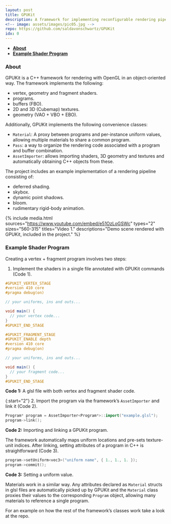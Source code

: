 ```yaml
---
layout: post
title: GPUKit
description: A framework for implementing reconfigurable rendering pipelines in C++ / OpenGL
<!-- image: assets/images/pic05.jpg -->
repo: https://github.com/saldavonschwartz/GPUKit
idx: 0
---
```

<!-- Links: -->

- **[About](#1)**
- **[Example Shader Program](#2)**

### <a class="toc_item" name="1"></a>About

GPUKit is a C++ framework for rendering with OpenGL in an object-oriented way. The framework implements the following:

- vertex, geometry and fragment shaders.
- programs.
- buffers (FBO).
- 2D and 3D (Cubemap) textures.
- geometry (VAO + VBO + EBO).

Additionally, GPUKit implements the following convenience classes:

- `Material`: A proxy between programs and per-instance uniform values, allowing multiple materials to share a common program.
- `Pass`: a way to organize the rendering code associated with a program and buffer combination.
- `AssetImporter`: allows importing shaders, 3D geometry and textures and automatically obtaining C++ objects from these.

The project includes an example implementation of a rendering pipeline consisting of:
- deferred shading.
- skybox.
- dynamic point shadows.
- bloom.
- rudimentary rigid-body animation.

{% include media.html
  sources="https://www.youtube.com/embed/e51OzLoGSWc"
  types="2"
  sizes="560-315"
  titles="Video 1."
  descriptions="Demo scene rendered with GPUKit, included in the project."
%}

### <a class="toc_item" name="2"></a>Example Shader Program

Creating a vertex + fragment program involves two steps:

1. Implement the shaders in a single file annotated with GPUKit commands (Code 1).

```glsl
#GPUKIT_VERTEX_STAGE
#version 410 core
#pragma debug(on)

// your uniforms, ins and outs...

void main() {
  // your vertex code...
}
#GPUKIT_END_STAGE

#GPUKIT_FRAGMENT_STAGE
#GPUKIT_ENABLE depth
#version 410 core
#pragma debug(on)

// your uniforms, ins and outs...

void main() {
  // your fragment code...
}
#GPUKIT_END_STAGE
```
<figcaption><strong>Code 1:</strong> A glsl file with both vertex and fragment shader code.</figcaption>

{:start="2"}
2. Import the program via the framework’s `AssetImporter` and link it (Code 2).

```cpp
Program* program = AssetImporter<Program*>::import("example.glsl");
program->link();
```
<figcaption><strong>Code 2:</strong> Importing and linking a GPUKit program.</figcaption>

The framework automatically maps uniform locations and pre-sets texture-unit indices. After linking,
setting attributes of a program in C++ is straightforward (Code 3).

```cpp
program->setUniform<vec3>("uniform name", { 1., 1., 1. });
program->commit();
```
<figcaption><strong>Code 3:</strong> Setting a uniform value.</figcaption>

Materials work in a similar way. Any attributes declared as `Material` structs in glsl files are automatically picked up by GPUKit and the `Material` class proxies their values to the corresponding `Program` object, allowing many materials to reference a single program.

For an example on how the rest of the framework’s classes work take a look at the repo.
